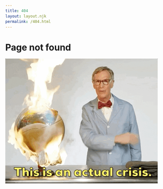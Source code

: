```yaml
---
title: 404
layout: layout.njk
permalink: /404.html
---
```

# Page not found

![Not found](/img/404.gif)
